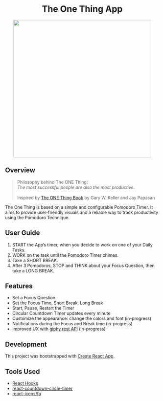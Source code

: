 # <h1 align="center">The One Thing App</h1>

<p align="center"><img src="https://user-images.githubusercontent.com/78912800/154871556-18b4b72c-5a89-4127-aefd-4514c547615c.jpg" width="450"/></p>

## Overview

> Philosophy behind The ONE Thing:
> <br /> _The most successful people are also the most productive._ <br /><br />
> Inspired by [The ONE Thing Book](https://www.amazon.com/ONE-Thing-Surprisingly-Extraordinary-Results/dp/1885167776) by Gary W. Keller and Jay Papasan

The One Thing is based on a simple and configurable Pomodoro Timer. It aims to provide user-friendly visuals and a reliable way to track productivity using the Pomodoro Technique.

## User Guide

1. START the App’s timer, when you decide to work on one of your Daily Tasks.
2. WORK on the task until the Pomodoro Timer chimes.
3. Take a SHORT BREAK.
4. After 3 Pomodoros, STOP and THINK about your Focus Question, then take a LONG BREAK.

## Features

- Set a Focus Question
- Set the Focus Time, Short Break, Long Break
- Start, Pause, Restart the Timer
- Circular Countdown Timer updates every minute
- Customize the appearance: change the colors and font (in-progress)
- Notifications during the Focus and Break time (in-progress)
- Improved UX with [giphy rest API](https://developers.giphy.com/docs/api) (in-progress)

## Development

This project was bootstrapped with [Create React App](https://github.com/facebook/create-react-app).

## Tools Used

- [React Hooks](https://reactjs.org/docs/hooks-intro.html)
- [react-countdown-circle-timer](https://www.npmjs.com/package/react-native-countdown-circle-timer)
- [react-icons/fa](https://react-icons.github.io/react-icons/icons?name=fa)


